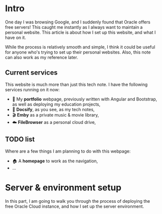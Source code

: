 <!-- docs/build_a_personal_website.md -->

# Intro
One day I was browsing Google, and I suddenly found that Oracle offers free servers! This caught me instantly as I always want to maintain a personal website. This article is about how I set up this website, and what I have on it.

While the process is relatively smooth and simple, I think it could be useful for anyone who's trying to set up their personal websites. Also, this note can also work as my reference later.

## Current services
This website is much more than just this tech note. I have the following services running on it now:
- 🤵 My **portfolio** webpage, previously written with Angular and Bootstrap, as well as deploying my education projects,
- 📃 **Docsify**, as you see, as my tech notes,
- 🎬 **Emby** as a private music & movie library,
- ☁️ **FileBrowser** as a personal cloud drive,

## TODO list
Where are a few things I am planning to do with this webpage:
- 🏠 A **homepage** to work as the navigation,
- ...

# Server & environment setup
In this part, I am going to walk you through the process of deploying the free Oracle Cloud instance, and how I set up the server environment.
